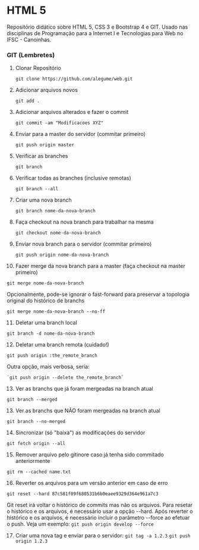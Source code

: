 # HTML 5
Repositório didático sobre HTML 5, CSS 3 e Bootstrap 4 e GIT. Usado nas disciplinas de Programação para a Internet I e Tecnologias para Web no IFSC - Canoinhas.


### GIT (Lembretes)

1) Clonar Repositório

   `git clone https://github.com/alegume/web.git`

2) Adicionar arquivos novos

   `git add .`

3) Adicionar arquivos alterados e fazer o commit

   `git commit -am "Modificacoes XYZ"`

4) Enviar para a master do servidor (commitar primeiro)

   `git push origin master`

5) Verificar as branches

   `git branch`

6) Verificar todas as branches (inclusive remotas)

   `git branch --all`

7) Criar uma nova branch

   `git branch nome-da-nova-branch`

8) Faça checkout na nova branch para trabalhar na mesma

   `git checkout nome-da-nova-branch`

9) Enviar nova branch para o servidor (commitar primeiro)

   `git push origin nome-da-nova-branch`

10) Fazer merge da nova branch para a master (faça checkout na master primeiro)

   `git merge nome-da-nova-branch`

   Opcionalmente, pode-se ignorar o fast-forward para preservar a topologia original do histórico de branchs

   `git merge nome-da-nova-branch --no-ff`


11) Deletar uma branch local

   `git branch -d nome-da-nova-branch`

12) Deletar uma branch remota (cuidado!)

   `git push origin :the_remote_branch`

  Outra opção, mais verbosa, seria:

    `git push origin --delete the_remote_branch`

13) Ver as branchs que já foram mergeadas na branch atual

   `git branch --merged`

13) Ver as branchs que NÃO foram mergeadas na branch atual

   `git branch --no-merged`

14) Sincronizar (só "baixa") as modificações do servidor

   `git fetch origin --all`

15) Remover arquivo pelo gitinore caso já tenha sido commitado anteriormente

   `git rm --cached name.txt`

16) Reverter os arquivos para um versão anterior em caso de erro

   `git reset --hard 87c581f09f680531b6b0eaee9329d364e961a7c3`

  Git reset irá voltar o histórico de commits mas não os arquivos. Para resetar o histórico e os arquivos, é necessário usar a opção --hard. Após reverter o histórico e os arquivos, é necessário incluir o parâmetro --force ao efetuar o push. Veja um exemplo:
   `git push origin develop --force`

17) Criar uma nova tag e enviar para o servidor:
    `git tag -a 1.2.3`
    `git push origin 1.2.3`
